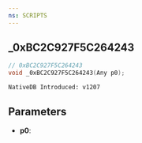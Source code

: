 ```yaml
---
ns: SCRIPTS
---
```

## _0xBC2C927F5C264243

```c
// 0xBC2C927F5C264243
void _0xBC2C927F5C264243(Any p0);
```

```
NativeDB Introduced: v1207
```

## Parameters
* **p0**:
